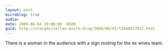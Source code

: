 ```yaml
---
layout: post
microblog: true
audio: 
date: 2009-06-04 19:00:00 -0500
guid: http://craigmcclellan.micro.blog/2009/06/05/t2046017012.html
---
```

There is a woman in the audience with a sign rooting for the ex wives team.
